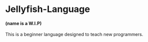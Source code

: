 # Jellyfish-Language
#### (name is a W.I.P)
This is a beginner language designed to teach new programmers.

